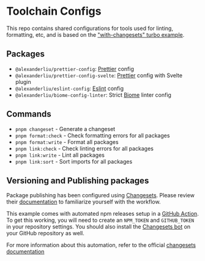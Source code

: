 # Toolchain Configs

This repo contains shared configurations for tools used for linting, formatting, etc, and is based on the ["with-changesets" turbo example](https://github.com/vercel/turbo/tree/7a9d83956cc6c0145ed5abdedb2080dec753d09b/examples/with-changesets).

## Packages

- `@alexanderliu/prettier-config`: [Prettier](https://prettier.io) config
- `@alexanderliu/prettier-config-svelte`: [Prettier](https://prettier.io) config with Svelte plugin
- `@alexanderliu/eslint-config`: [Eslint](https://eslint.org) config
- `@alexanderliu/biome-config-linter`: Strict [Biome](https://biomejs.dev) linter config 

## Commands

- `pnpm changeset` - Generate a changeset
- `pnpm format:check` - Check formatting errors for all packages
- `pnpm format:write` - Format all packages
- `pnpm link:check` - Check linting errors for all packages
- `pnpm link:write` - Lint all packages
- `pnpm link:sort` - Sort imports for all packages

## Versioning and Publishing packages

Package publishing has been configured using [Changesets](https://github.com/changesets/changesets). Please review their [documentation](https://github.com/changesets/changesets#documentation) to familiarize yourself with the workflow.

This example comes with automated npm releases setup in a [GitHub Action](https://github.com/changesets/action). To get this working, you will need to create an `NPM_TOKEN` and `GITHUB_TOKEN` in your repository settings. You should also install the [Changesets bot](https://github.com/apps/changeset-bot) on your GitHub repository as well.

For more information about this automation, refer to the official [changesets documentation](https://github.com/changesets/changesets/blob/main/docs/automating-changesets.md)
